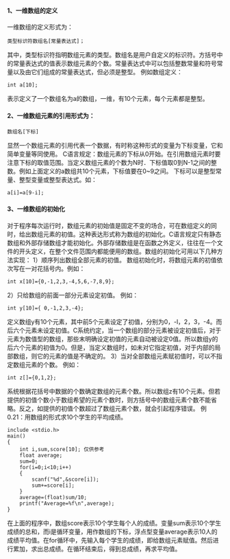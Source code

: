 #### 1、一维数组的定义
一维数组的定义形式为：
```  
类型标识符数组名[常量表达式]；
```
其中，类型标识符指明数组元素的类型。数组名是用户自定义的标识符。方括号中的常量表达式的值表示数组元素的个数。常量表达式中可以包括整数常量和符号常量以及由它们组成的常量表达式，但必须是整型。
例如数组定义：
```  
int a[10];
```
表示定义了一个数组名为a的数组，一维，有10个元素，每个元素都是整型。
#### 2、一维数组元素的引用形式为：
```  
数组名[下标]
```
显然一个数组元素的引用代表一个数据，有时称这种形式的变量为下标变量，它和简单变量等同使用。
C语言规定：数组元素的下标从0开始。在引用数组元素时要注意下标的取值范围。当定义数组元素的个数为N时．下标值取0到N-1之间的整数。例如上面定义的a数组共10个元素，下标值要在0~9之间。
下标可以是整型常量、整型变量或整型表达式。如：
```  
a[i]=a[9-i];
```
#### 3、一维数组的初始化
对于程序每次运行时，数组元素的初始值是固定不变的场合，可在数组定义的同时，给出数组元素的初值。这种表达形式称为数组的初始化。C语言规定只有静态数组和外部存储数组才能初始化。外部存储数组是在函数之外定义，往往在一个文件的开头定义，在整个文件范围内都能便用的数组。数组的初始化可用以下几种方法实现：
1）顺序列出数组全部元素的初值。
数组初始化时，将数组元素的初值依次写在一对花括号内。例如：
```  
int x[10]={0,-1,2,3,-4,5,6,-7,8,9};
```
2）只给数组的前面一部分元素设定初值。
例如：
```  
int y[10]={ 0,-1,2,3,-4};
```
定义数组y有10个元素，其中前5个元素设定了初值，分别为0，-l，2，3，-4。而后六个元素未设定初值。C系统约定，当一个数组的部分元素被设定初值后，对于元素为数值型的数组，那些末明确设定初值的元素自动被设定0值。所以数组y的后六个元素的初值为0。但是，当定义数组时，如未对它指定初值，对于内部的局部数组，则它的元素的值是不确定的。
3）当对全部数组元素赋初值时，可以不指定数组元素的个数。
例如：
```  
int z[]={0,1,2};
```
系统根据花括号中数据的个数确定数组的元素个数。所以数组z有10个元素。但若提供的初值个数小于数组希望的元素个数时，则方括号中的数组元素个数不能省略。反之，如提供的初值个数超过了数组元素个数，就会引起程序错误。
例0.21：用数组的形式求10个学生的平均成绩。
```  
include <stdio.h>
main()
{
	int i,sum,score[10]; 仅供参考
	float average;
	sum=0;
	for(i=0;i<10;i++)
	{
		scanf("%d",&score[i]);
		sum+=score[i];
	}
	average=(float)sum/10;
	printf("Average=%f\n",average);
}
```
在上面的程序中，数组score表示10个学生每个人的成绩。变量sum表示10个学生成绩的总和，而i是循环变量，用作数组的下标，浮点型变量average表示10人的成绩平均值。在for循环中，先输入每个学生的成绩，即给数组元素赋值。然后进行累加，求出总成绩。在循环结束后，得到总成绩，再求平均值。